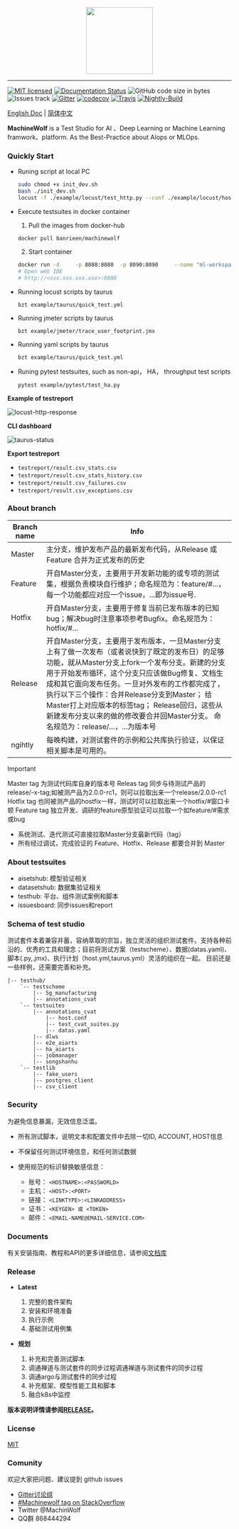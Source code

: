 <p align="center">
<img src="docs/static/ico.png" width="150"/>
</p>

-----------

[![MIT licensed](https://img.shields.io/badge/license-MIT-brightgreen.svg)](LICENSE)
[![Documentation Status](https://readthedocs.org/projects/machinewolf/badge/?version=latest)](https://machinewolf.readthedocs.io/en/latest/?badge=latest)
![GitHub code size in bytes](https://img.shields.io/github/languages/code-size/apulis/MachineWolf)
![Issues track](https://img.shields.io/github/issues/apulis/MachineWolf)
[![Gitter](https://badges.gitter.im/banrieen/MachineWolfHome.svg)](https://gitter.im/banrieen/MachineWolfHome?utm_source=badge&utm_medium=badge&utm_campaign=pr-badge)
[![codecov](https://codecov.io/gh/banrieen/MachineWolf/branch/master/graph/badge.svg?token=G8VGS1DTR4)](https://codecov.io/gh/banrieen/MachineWolf)
[![Travis](https://www.travis-ci.com/banrieen/MachineWolf.svg?branch=master)](https://www.travis-ci.com/banrieen/MachineWolf)
[![Nightly-Build](https://github.com/banrieen/MachineWolf/actions/workflows/CI-Nightly.yml/badge.svg)](https://github.com/banrieen/MachineWolf/actions/workflows/CI-Nightly.yml)


<!-- ![GitHub Latest download](https://img.shields.io/github/downloads/apulis/MachineWolf/latest/total?style=plastic) -->
<!-- [![codeql-analysis Actions Status](https://github.com/apulis/MachineWolf/workflows/codeql-analysis/badge.svg)](https://github.com/apulis/MachineWolf/actions)
[![nightly-build Actions Status](https://github.com/apulis/MachineWolf/workflows/nightly-build/badge.svg)](https://github.com/apulis/MachineWolf/actions) -->


[English Doc](README_en_US.md) | [简体中文](https://machinewolf.readthedocs.io/en/latest/)

**MachineWolf** is a Test Studio for AI 、Deep Learning or Machine Learning framwork、platform. As the Best-Practice about AIops  or MLOps.


### Quickly Start

* Runing script at local PC

    ```bash
    sudo chmod +x init_dev.sh
    bash ./init_dev.sh
    locust -f ./example/locust/test_http.py --conf ./example/locust/host.conf
    ```

* Execute testsuites in docker container

    1. Pull the images from docker-hub
    
    `docker pull banrieen/machinewolf`

    2. Start container
    
    ```bash
    docker run -d     -p 8088:8080  -p 8090:8090     --name "ml-workspace"  -v "${PWD}:/workspace"  --env NOTEBOOK_ARGS="--NotebookApp.notebook_dir=/home"  --shm-size 2048m  --restart always     banrieen/machinewolf:latest
    # Open web IDE
    # http://<xxx.xxx.xxx.xxx>:8088 
    ```

* Running locust scripts by taurus

    `bzt example/taurus/quick_test.yml`

* Running jmeter scripts by taurus

    `bzt example/jmeter/trace_user_footprint.jmx`

* Running yaml scripts by taurus 

    `bzt example/taurus/quick_test.yml`

* Runing pytest testsuites, such as non-api， HA， throughput test scripts

    `pytest example/pytest/test_ha.py`

**Example of testreport**

![locust-http-response](docs/static/locust_report.png)

**CLI dashboard**

![taurus-status](docs/static/taurus_report.png)

**Export testreport**

* `testreport/result.csv_stats.csv`
* `testreport/result.csv_stats_history.csv`
* `testreport/result.csv_failures.csv`
* `testreport/result.csv_exceptions.csv`

### About branch


| Branch name |Info|
| ----------- | -------------------------------------------------------------------- |
| Master      | 主分支，维护发布产品的最新发布代码，从Release 或 Feature 合并为正式发布的历史|
| Feature     | 开自Master分支，主要用于开发新功能的或专项的测试集，根据负责模块自行维护；命名规范为：feature/#...，每一个功能都应对应一个issue，...即为issue号. |
| Hotfix      |	开自Master分支，主要用于修复当前已发布版本的已知bug；解决bug时注意事项参考Bugfix。命名规范为：hotfix/#... |
| Release	  | 开自Master分支，主要用于发布版本，一旦Master分支上有了做一次发布（或者说快到了既定的发布日）的足够功能，就从Master分支上fork一个发布分支。新建的分支用于开始发布循环，这个分支只应该做Bug修复、文档生成和其它面向发布任务。一旦对外发布的工作都完成了，执行以下三个操作：合并Release分支到Master； 给Master打上对应版本的标签tag； Release回归，这些从新建发布分支以来的做的修改要合并回Master分支。 命名规范为：release/...，...为版本号|
| ngihtly     | 每晚构建，对测试套件的示例和公共库执行验证，以保证相关脚本是可用的。|

> [!IMPORTANT]
> Master tag 为测试代码库自身的版本号
> Releas tag 同步与待测试产品的release/-x-tag;如被测产品为2.0.0-rc1，则可以拉取出来一个release/2.0.0-rc1
> Hotfix tag 也同被测产品的hostfix一样，测试时可以拉取出来一个hotfix/#窗口卡顿
> Feature tag 独立开发、调研的feature原型验证可以拉取一个如feature/#需求或bug

* 系统测试、迭代测试可直接拉取Master分支最新代码（tag）
* 所有经过调试，完成验证的 Feature、Hotfix、Release 都要合并到 Master


### About testsuites

* aisetshub:    模型验证相关
* datasetshub:  数据集验证相关
* testhub:      平台、组件测试案例和脚本
* issuesboard:  同步issues和report

### Schema of test studio

测试套件本着兼容并蓄，容纳萃取的宗旨，独立灵活的组织测试套件。支持各种前沿的、优秀的工具和理念；目前将测试方案（testscheme）、数据(datas.yaml)、脚本(.py,.jmx)、执行计划（host.yml,taurus.yml）灵活的组织在一起。
目前还是一些样例，还需要完善和补充。

``` direction
|-- testhub/
    `-- testscheme
        |-- 5g_manufacturing
        |-- annotations_cvat
    `-- testsuites
        |-- annotations_cvat
            |-- host.conf
            |-- test_cvat_suites.py
            |-- datas.yaml
        |-- dlws
        |-- e2e_aiarts
        |-- ha_aiarts
        |-- jobmanager
        |-- songshanhu
    `-- testlib
        |-- fake_users
        |-- postgres_client
        |-- csv_client
```

### Security

为避免信息暴漏，无效信息泛滥。

* 所有测试脚本，说明文本和配置文件中去除一切ID, ACCOUNT, HOST信息
* 不保留任何测试环境信息，和任何测试数据
* 使用规范的标识替换敏感信息：

    + 账号： `<HOSTNAME>:<PASSWORLD>`
    + 主机： `<HOST>:<PORT>`
    + 链接： `<LINKTYPE>:<LINKADDRESS>`
    + 证书： `<KEYGEN> 或 <TOKEN>`
    + 邮件： `<EMAIL-NAME@EMAIL-SERVICE.COM>`

### Documents 

有关安装指南、教程和API的更多详细信息，请参阅[文档库](docs/zh_CN)

### Release

* **Latest**

    1. 完整的套件架构
    2. 安装和环境准备
    3. 执行示例
    4. 基础测试用例集

* **规划**

    1. 补充和完善测试脚本
    2. 调通禅道与测试套件的同步过程调通禅道与测试套件的同步过程
    3. 调通argo与测试套件的同步过程
    4. 补充框架、模型性能工具和脚本 
    5. 融合k8s中监控

**版本说明详情请参阅[RELEASE](./RELEASE.md)。**

### License

[MIT](LICENSE)

### Comunity

欢迎大家把问题、建议提到 github issues
* [Gitter讨论组](https://gitter.im/banrieen/MachineWolfHome?utm_source=share-link&utm_medium=link&utm_campaign=share-link)
* [#Machinewolf tag on StackOverflow](https://stackoverflow.com/search?q=%23Machinewolf)
* Twitter @MachinWolf
* QQ群 868444294 
